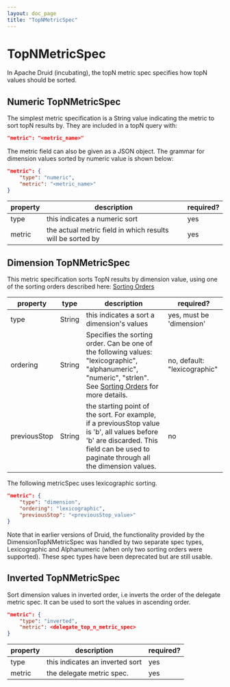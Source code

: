 ```yaml
---
layout: doc_page
title: "TopNMetricSpec"
---
```


<!--
  ~ Licensed to the Apache Software Foundation (ASF) under one
  ~ or more contributor license agreements.  See the NOTICE file
  ~ distributed with this work for additional information
  ~ regarding copyright ownership.  The ASF licenses this file
  ~ to you under the Apache License, Version 2.0 (the
  ~ "License"); you may not use this file except in compliance
  ~ with the License.  You may obtain a copy of the License at
  ~
  ~   http://www.apache.org/licenses/LICENSE-2.0
  ~
  ~ Unless required by applicable law or agreed to in writing,
  ~ software distributed under the License is distributed on an
  ~ "AS IS" BASIS, WITHOUT WARRANTIES OR CONDITIONS OF ANY
  ~ KIND, either express or implied.  See the License for the
  ~ specific language governing permissions and limitations
  ~ under the License.
  -->

# TopNMetricSpec

In Apache Druid (incubating), the topN metric spec specifies how topN values should be sorted.

## Numeric TopNMetricSpec

The simplest metric specification is a String value indicating the metric to sort topN results by. They are included in a topN query with:

```json
"metric": "<metric_name>"
```

The metric field can also be given as a JSON object. The grammar for dimension values sorted by numeric value is shown below:

```json
"metric": {
    "type": "numeric",
    "metric": "<metric_name>"
}
```

|property|description|required?|
|--------|-----------|---------|
|type|this indicates a numeric sort|yes|
|metric|the actual metric field in which results will be sorted by|yes|

## Dimension TopNMetricSpec

This metric specification sorts TopN results by dimension value, using one of the sorting orders described here: [Sorting Orders](./sorting-orders.html)

|property|type|description|required?|
|--------|----|-----------|---------|
|type|String|this indicates a sort a dimension's values|yes, must be 'dimension'|
|ordering|String|Specifies the sorting order. Can be one of the following values: "lexicographic", "alphanumeric", "numeric", "strlen". See [Sorting Orders](./sorting-orders.html) for more details.|no, default: "lexicographic"|
|previousStop|String|the starting point of the sort. For example, if a previousStop value is 'b', all values before 'b' are discarded. This field can be used to paginate through all the dimension values.|no|

The following metricSpec uses lexicographic sorting.

```json
"metric": {
    "type": "dimension",
    "ordering": "lexicographic",
    "previousStop": "<previousStop_value>"
}
```

Note that in earlier versions of Druid, the functionality provided by the DimensionTopNMetricSpec was handled by two separate spec types, Lexicographic and Alphanumeric (when only two sorting orders were supported). These spec types have been deprecated but are still usable.

## Inverted TopNMetricSpec

Sort dimension values in inverted order, i.e inverts the order of the delegate metric spec. It can be used to sort the values in ascending order.

```json
"metric": {
    "type": "inverted",
    "metric": <delegate_top_n_metric_spec>
}
```

|property|description|required?|
|--------|-----------|---------|
|type|this indicates an inverted sort|yes|
|metric|the delegate metric spec. |yes|
